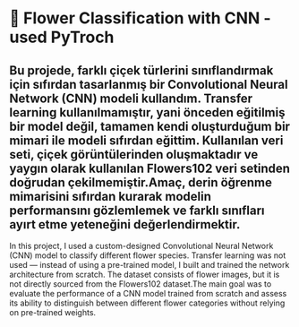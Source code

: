# 🌸 Flower Classification with CNN - used PyTroch
Bu projede, farklı çiçek türlerini sınıflandırmak için sıfırdan tasarlanmış bir Convolutional Neural Network (CNN) modeli kullandım. Transfer learning kullanılmamıştır, yani önceden eğitilmiş bir model değil, tamamen kendi oluşturduğum bir mimari ile modeli sıfırdan eğittim. 
Kullanılan veri seti, çiçek görüntülerinden oluşmaktadır ve yaygın olarak kullanılan Flowers102 veri setinden doğrudan çekilmemiştir.Amaç, derin öğrenme mimarisini sıfırdan kurarak modelin performansını gözlemlemek ve farklı sınıfları ayırt etme yeteneğini değerlendirmektir.
--
In this project, I used a custom-designed Convolutional Neural Network (CNN) model to classify different flower species. Transfer learning was not used — instead of using a pre-trained model, I built and trained the network architecture from scratch.
The dataset consists of flower images, but it is not directly sourced from the Flowers102 dataset.The main goal was to evaluate the performance of a CNN model trained from scratch and assess its ability to distinguish between different flower categories without relying on pre-trained weights.

